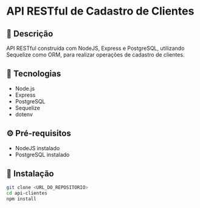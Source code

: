# API RESTful de Cadastro de Clientes

## 📖 Descrição

API RESTful construída com NodeJS, Express e PostgreSQL, utilizando Sequelize como ORM, para realizar operações de cadastro de clientes.

## 🚀 Tecnologias

- Node.js
- Express
- PostgreSQL
- Sequelize
- dotenv

## ⚙️ Pré-requisitos

- NodeJS instalado
- PostgreSQL instalado

## 🔧 Instalação

```bash
git clone <URL_DO_REPOSITORIO>
cd api-clientes
npm install